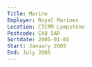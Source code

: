 ```yaml
---
Title: Marine
Employer: Royal Marines
Location: CTCRM Lympstone
Postcode: EX8 5AR
Sortdate: 2005-01-01
Start: January 2005
End: July 2005
---
```



